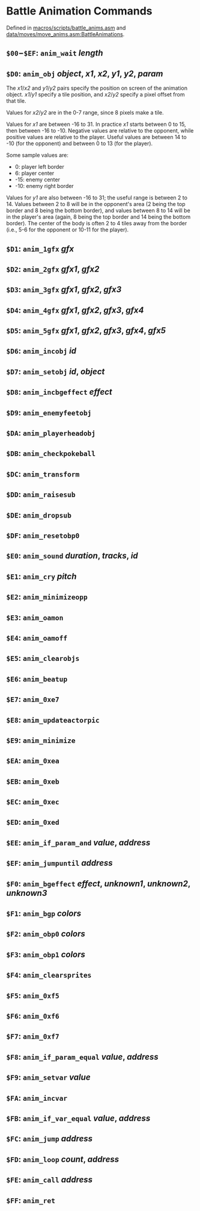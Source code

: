 # Battle Animation Commands

Defined in [macros/scripts/battle_anims.asm](/macros/scripts/battle_anims.asm) and [data/moves/move_anims.asm:BattleAnimations](/data/moves/move_anims.asm).


## `$00`−`$EF`: `anim_wait` *length*

## `$D0`: `anim_obj` *object*, *x1*, *x2*, *y1*, *y2*, *param*

The *x1*/*x2* and *y1*/*y2* pairs specify the position on screen of the animation object.
*x1*/*y1* specify a tile position, and *x2*/*y2* specify a pixel offset from that tile. 

Values for *x2*/*y2* are in the 0-7 range, since 8 pixels make a tile.

Values for *x1* are between -16 to 31. In practice *x1* starts between 0 to 15, then between -16 to -10. Negative values are relative to the opponent, while positive values are relative to the player. Useful values are between 14 to -10 (for the opponent) and between 0 to 13 (for the player).

Some sample values are:

- 0: player left border
- 6: player center
- -15: enemy center
- -10: enemy right border

Values for *y1* are also between -16 to 31; the useful range is between 2 to 14.
Values between 2 to 8 will be in the opponent's area (2 being the top border and 8 being the
bottom border), and values between 8 to 14 will be in the player's area (again, 8 being the top border and 14 being the bottom border).
The center of the body is often 2 to 4 tiles away from the border (i.e., 5-6 for the opponent or 10-11 for the player).

## `$D1`: `anim_1gfx` *gfx*

## `$D2`: `anim_2gfx` *gfx1*, *gfx2*

## `$D3`: `anim_3gfx` *gfx1*, *gfx2*, *gfx3*

## `$D4`: `anim_4gfx` *gfx1*, *gfx2*, *gfx3*, *gfx4*

## `$D5`: `anim_5gfx` *gfx1*, *gfx2*, *gfx3*, *gfx4*, *gfx5*

## `$D6`: `anim_incobj` *id*

## `$D7`: `anim_setobj` *id*, *object*

## `$D8`: `anim_incbgeffect` *effect*

## `$D9`: `anim_enemyfeetobj`

## `$DA`: `anim_playerheadobj`

## `$DB`: `anim_checkpokeball`

## `$DC`: `anim_transform`

## `$DD`: `anim_raisesub`

## `$DE`: `anim_dropsub`

## `$DF`: `anim_resetobp0`

## `$E0`: `anim_sound` *duration*, *tracks*, *id*

## `$E1`: `anim_cry` *pitch*

## `$E2`: `anim_minimizeopp`

## `$E3`: `anim_oamon`

## `$E4`: `anim_oamoff`

## `$E5`: `anim_clearobjs`

## `$E6`: `anim_beatup`

## `$E7`: `anim_0xe7`

## `$E8`: `anim_updateactorpic`

## `$E9`: `anim_minimize`

## `$EA`: `anim_0xea`

## `$EB`: `anim_0xeb`

## `$EC`: `anim_0xec`

## `$ED`: `anim_0xed`

## `$EE`: `anim_if_param_and` *value*, *address*

## `$EF`: `anim_jumpuntil` *address*

## `$F0`: `anim_bgeffect` *effect*, *unknown1*, *unknown2*, *unknown3*

## `$F1`: `anim_bgp` *colors*

## `$F2`: `anim_obp0` *colors*

## `$F3`: `anim_obp1` *colors*

## `$F4`: `anim_clearsprites`

## `$F5`: `anim_0xf5`

## `$F6`: `anim_0xf6`

## `$F7`: `anim_0xf7`

## `$F8`: `anim_if_param_equal` *value*, *address*

## `$F9`: `anim_setvar` *value*

## `$FA`: `anim_incvar`

## `$FB`: `anim_if_var_equal` *value*, *address*

## `$FC`: `anim_jump` *address*

## `$FD`: `anim_loop` *count*, *address*

## `$FE`: `anim_call` *address*

## `$FF`: `anim_ret`
